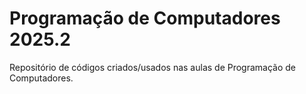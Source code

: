 # Programação de Computadores 2025.2

Repositório de códigos criados/usados nas aulas de Programação de Computadores.
